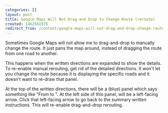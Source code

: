 ```yaml
---
categories: []
layout: post
title: Google Maps Will Not Drag and Drop to Change Route (reroute)
created: 1462561979
redirect_from: /content/google-maps-will-not-drag-and-drop-change-route-reroute
---
```

Sometimes Google Maps will not allow me to drag-and-drop to manually change the route.  It just pans the map around, instead of dragging the route from one road to another.

This happens when the written directions are expanded to show the details.  To re-enable manual rerouting, get rid of the detailed directions.  It won't let you change the route because it is displaying the specific roads and it doesn't want to re-draw that panel.

At the top of the written directions, there will be a (blue) panel which says something like "From <your-start-point> to <your end point>".  At the left side of this panel, will be a left-facing arrow.  Click that left-facing arrow to go back to the summary written instructions.  This will re-enable drag-and-drop rerouting.
